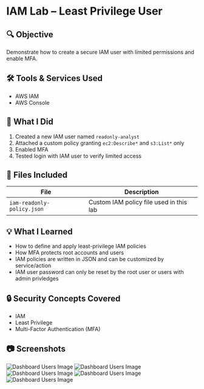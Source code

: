 # IAM Lab – Least Privilege User

## 🔍 Objective
Demonstrate how to create a secure IAM user with limited permissions and enable MFA.

## 🛠️ Tools & Services Used
- AWS IAM
- AWS Console

## 📝 What I Did
1. Created a new IAM user named `readonly-analyst`
2. Attached a custom policy granting `ec2:Describe*` and `s3:List*` only
3. Enabled MFA
4. Tested login with IAM user to verify limited access

## 📁 Files Included
| File | Description |
|------|-------------|
| `iam-readonly-policy.json` | Custom IAM policy file used in this lab |

## 💡 What I Learned
- How to define and apply least-privilege IAM policies
- How MFA protects root accounts and users
- IAM policies are written in JSON and can be customized by service/action
- IAM user password can only be reset by the root user or users with admin privledges

## 🔒 Security Concepts Covered
- IAM
- Least Privilege
- Multi-Factor Authentication (MFA)

## 📷 Screenshots
![Dashboard Users Image](./users.png)
![Dashboard Users Image](./console-access.png)
![Dashboard Users Image](./password.png)
![Dashboard Users Image](./password-reset.png)
![Dashboard Users Image](./limited-access.png)